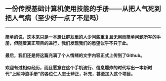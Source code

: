## 一份传授基础计算机使用技能的手册——从把人气死到把人气病（至少好一点了不是吗）
---
#### 简单的说，这本来只是一本想让群友里的人少问些重复且无用而简单问题所写的手册，但随着真正项目的进行，我们发现我们的愿望似乎不只于此。
#### 最后，我们还是将这篇充满了个人情绪的文字内容正式上传到了Github。
#### 欢迎有过相似经历，而且愿意在这个手机流行、信息爆炸的时代写出一本新时代“上网冲浪手册”的各位仁人志士斧正，补充，甚至加入这个项目。
